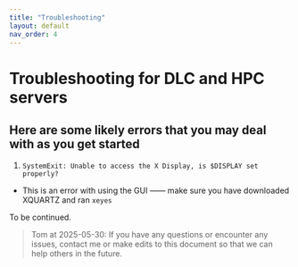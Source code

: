 ```yaml
---
title: "Troubleshooting"
layout: default
nav_order: 4
---
```



# Troubleshooting for DLC and HPC servers

## Here are some likely errors that you may deal with as you get started

1. ```SystemExit: Unable to access the X Display, is $DISPLAY set properly?```

- This is an error with using the GUI —— make sure you have downloaded XQUARTZ and ran ```xeyes```

To be continued.

> Tom at 2025-05-30: If you have any questions or encounter any issues, contact me or make edits to this document so that we can help others in the future.
